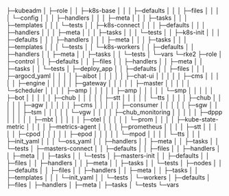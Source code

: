 ├─kubeadm
│  ├─role
│  │  ├─k8s-base
│  │  │  ├─defaults
│  │  │  ├─files
│  │  │  │  └─config
│  │  │  ├─handlers
│  │  │  ├─meta
│  │  │  ├─tasks
│  │  │  ├─templates
│  │  │  └─tests
│  │  ├─k8s-connect
│  │  │  ├─defaults
│  │  │  ├─handlers
│  │  │  ├─meta
│  │  │  ├─tasks
│  │  │  └─tests
│  │  ├─k8s-init
│  │  │  ├─defaults
│  │  │  ├─handlers
│  │  │  ├─meta
│  │  │  ├─tasks
│  │  │  ├─templates
│  │  │  └─tests
│  │  └─k8s-workers
│  │      ├─defaults
│  │      ├─handlers
│  │      ├─meta
│  │      ├─tasks
│  │      └─tests
│  └─vars
└─rke2
    ├─role
    │  ├─control
    │  │  ├─defaults
    │  │  ├─files
    │  │  ├─handlers
    │  │  ├─meta
    │  │  ├─tasks
    │  │  └─tests
    │  ├─deploy_app
    │  │  ├─defaults
    │  │  ├─files
    │  │  │  ├─argocd_yaml
    │  │  │  │  ├─aibot
    │  │  │  │  │  ├─chat-ui
    │  │  │  │  │  ├─cms
    │  │  │  │  │  ├─engine
    │  │  │  │  │  ├─gateway
    │  │  │  │  │  ├─master
    │  │  │  │  │  └─scheduler
    │  │  │  │  ├─amp
    │  │  │  │  │  ├─amp
    │  │  │  │  │  └─smp
    │  │  │  │  │      ├─bot
    │  │  │  │  │      ├─chub
    │  │  │  │  │      ├─stt
    │  │  │  │  │      └─tts
    │  │  │  │  ├─chub
    │  │  │  │  │  ├─agw
    │  │  │  │  │  ├─cms
    │  │  │  │  │  ├─consumer
    │  │  │  │  │  ├─sgw
    │  │  │  │  │  ├─tsm
    │  │  │  │  │  └─vgw
    │  │  │  │  ├─chub_monitoring
    │  │  │  │  │  ├─dppp
    │  │  │  │  │  ├─mbt
    │  │  │  │  │  ├─otel
    │  │  │  │  │  └─prom
    │  │  │  │  ├─kube-state-metric
    │  │  │  │  ├─metrics-agent
    │  │  │  │  ├─prometheus
    │  │  │  │  ├─stt
    │  │  │  │  │  ├─cpod
    │  │  │  │  │  ├─epod
    │  │  │  │  │  └─mpod
    │  │  │  │  └─tts
    │  │  │  ├─init_yaml
    │  │  │  └─oss_yaml
    │  │  ├─handlers
    │  │  ├─meta
    │  │  ├─tasks
    │  │  └─tests
    │  ├─masters-connect
    │  │  ├─defaults
    │  │  ├─files
    │  │  ├─handlers
    │  │  ├─meta
    │  │  ├─tasks
    │  │  └─tests
    │  ├─masters-init
    │  │  ├─defaults
    │  │  ├─files
    │  │  ├─handlers
    │  │  ├─meta
    │  │  ├─tasks
    │  │  └─tests
    │  ├─nodes
    │  │  ├─defaults
    │  │  ├─files
    │  │  ├─handlers
    │  │  ├─meta
    │  │  ├─tasks
    │  │  ├─templates
    │  │  │  └─init_yaml
    │  │  └─tests
    │  └─workers
    │      ├─defaults
    │      ├─files
    │      ├─handlers
    │      ├─meta
    │      ├─tasks
    │      └─tests
    └─vars